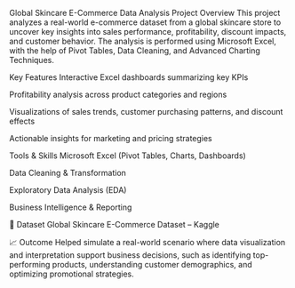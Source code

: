 Global Skincare E-Commerce Data Analysis
Project Overview
This project analyzes a real-world e-commerce dataset from a global skincare store to uncover key insights into sales performance, profitability, discount impacts, and customer behavior. The analysis is performed using Microsoft Excel, with the help of Pivot Tables, Data Cleaning, and Advanced Charting Techniques.

Key Features
Interactive Excel dashboards summarizing key KPIs

Profitability analysis across product categories and regions

Visualizations of sales trends, customer purchasing patterns, and discount effects

Actionable insights for marketing and pricing strategies

Tools & Skills
Microsoft Excel (Pivot Tables, Charts, Dashboards)

Data Cleaning & Transformation

Exploratory Data Analysis (EDA)

Business Intelligence & Reporting

📂 Dataset
Global Skincare E-Commerce Dataset – Kaggle

📈 Outcome
Helped simulate a real-world scenario where data visualization and interpretation support business decisions, such as identifying top-performing products, understanding customer demographics, and optimizing promotional strategies.
